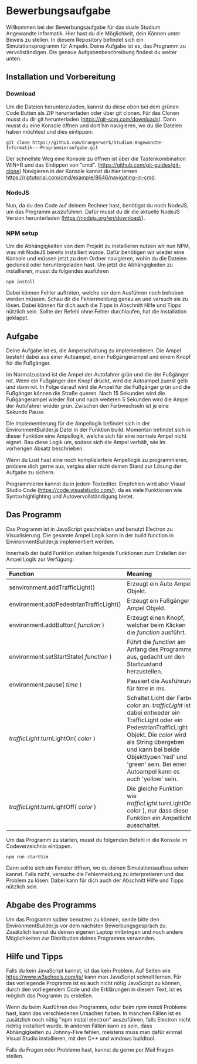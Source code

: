 # Bewerbungsaufgabe
Willkommen bei der Bewerbungsaufgabe für das duale Studium Angewandte Informatik. Hier hast du die Möglichkeit, dein Können unter Beweis zu stellen.
In diesem Repository befindet sich ein Simulationsprogramm für Ampeln.
Deine Aufgabe ist es, das Programm zu vervollständigen.
Die genaue Aufgabenbeschreibung findest du weiter unten.
## Installation und Vorbereitung
### Download
Um die Dateien herunterzuladen, kannst du diese oben bei dem grünen Code Butten als ZIP herunterladen oder über git clonen. Für das Clonen musst du dir git herunterladen (https://git-scm.com/downloads). Dann musst du eine Konsole öffnen und dort hin navigieren, wo du die Dateien haben möchtest und dies eintippen: 
```console
git clone https://github.com/Draegerwerk/Studium-Angewandte-Informatik---Programmieraufgabe.git
```
 Der schnellste Weg eine Konsole zu öffnen ist über die Tastenkombination WIN+R und das Eintippen von "cmd". (https://github.com/git-guides/git-clone) Navigieren in der Konsole kannst du hier lernen <https://riptutorial.com/cmd/example/8646/navigating-in-cmd>. 
### NodeJS
Nun, da du den Code auf deinem Rechner hast, benötigst du noch NodeJS, um das Programm auszuführen. Dafür musst du dir die aktuelle NodeJS Version herunterladen (https://nodejs.org/en/download/).
### NPM setup
Um die Abhängigkeiten von dem Projekt zu installieren nutzen wir nun NPM, was mit NodeJS bereits installiert wurde. Dafür benötigen wir wieder eine Konsole und müssen jetzt zu dem Ordner navigieren, wohin du die Dateien gecloned oder heruntergeladen hast.
Um jetzt die Abhängigkeiten zu installieren, musst du folgendes ausführen
```console
npm install
```
Dabei können Fehler auftreten, welche vor dem Ausführen noch behoben werden müssen. Schau dir die Fehlermeldung genau an und versuch sie zu lösen. Dabei können für dich auch die Tipps in Abschnitt Hilfe und Tipps nützlich sein.
Sollte der Befehl ohne Fehler durchlaufen, hat die Installation geklappt.
## Aufgabe
Deine Aufgabe ist es, die Ampelschaltung zu implementieren.
Die Ampel besteht dabei aus einer Autoampel, einer Fußgängerampel und einem Knopf für die Fußgänger.

Im Normalzustand ist die Ampel der Autofahrer grün und die der Fußgänger rot.
Wenn ein Fußgänger den Knopf drückt, wird die Autoampel zuerst gelb und dann rot. In Folge darauf wird die Ampel für die Fußgänger grün und die Fußgänger können die Straße queren. Nach 15 Sekunden wird die Fußgängerampel wieder Rot und nach weiteren 5 Sekunden wird die Ampel der Autofahrer wieder grün. Zwischen den Farbwechseln ist je eine Sekunde Pause.

Die Implementierung für die Ampellogik befindet sich in der EnvironmentBuilder.js Datei in der Funktion build. Momentan befindet sich in dieser Funktion eine Ampellogik, welche sich für eine normale Ampel nicht eignet. Bau diese Logik um, sodass sich die Ampel verhält, wie im vorherigen Absatz beschrieben.

Wenn du Lust hast eine noch kompliziertere Ampellogik zu programmieren, probiere dich gerne aus, vergiss aber nicht deinen Stand zur Lösung der Aufgabe zu sichern.

Programmieren kannst du in jedem Texteditor. Empfohlen wird aber Visual Studio Code (https://code.visualstudio.com/), da es viele Funktionen wie Syntaxhighlighting und Autovervollständigung bietet. 
## Das Programm
Das Programm ist in JavaScript geschrieben und benutzt Electron zu Visualisierung.
Die gesamte Ampel Logik kann in der build function in EnvironmentBuilder.js implementiert werden.

Innerhalb der build Funktion stehen folgende Funktionen zum Erstellen der Ampel Logik zur Verfügung:

| Function                                      | Meaning |
| :---                                          | :--- |
| senvironment.addTrafficLight()                | Erzeugt ein Auto Ampel Objekt. |
| environment.addPedestrianTrafficLight()       | Erzeugt ein Fußgänger Ampel Objekt. |
| environment.addButton( *function* )           | Erzeugt einen Knopf, welcher beim Klicken die *function* ausführt. |
| environment.setStartState( *function* )       | Führt die *function* am Anfang des Programms aus, gedacht um den Startzustand herzustellen. |
| environment.pause( *time* )                   | Pausiert die Ausführung für *time* in ms. |
| *trafficLight*.turnLightOn( *color* )         | Schaltet Licht der Farbe *color* an. *trafficLight* ist dabei entweder ein TrafficLight oder ein PedestrianTrafficLight Objekt. Die *color* wird als String übergeben und kann bei beide Objekttypen 'red' und 'green' sein. Bei einer Autoampel kann es auch 'yellow' sein. |
| *trafficLight*.turnLightOff( *color* )        | Die gleiche Funktion wie *trafficLight*.turnLightOn( *color* ), nur dass diese Funktion ein Ampellicht ausschaltet. |

Um das Programm zu starten, musst du folgenden Befehl in die Konsole im Codeverzeichnis eintippen.

```consol
npm run startSim
```
Dann sollte sich ein Fenster öffnen, wo du deinen Simulationsaufbau sehen kannst. Falls nicht, versuche die Fehlermeldung zu interpretieren und das Problem zu lösen. Dabei kann für dich auch der Abschnitt Hilfe und Tipps nützlich sein.

## Abgabe des Programms
Um das Programm später benutzen zu können, sende bitte den EnvironmentBuilder.js vor dem nächsten Bewerbungsgespräch zu. Zusätzlich kannst du deinen eigenen Laptop mitbringen und noch andere Möglichkeiten zur Distribution deines Programms verwenden.

## Hilfe und Tipps
Falls du kein JavaScript kannst, ist das kein Problem. Auf Seiten wie <https://www.w3schools.com/js/> kann man JavaScript schnell lernen.
Für das vorliegende Programm ist es auch nicht nötig JavaScript zu können, durch den vorliegendem Code und die Erklärungen in diesem Text, ist es möglich das Programm zu erstellen.

Wenn du beim Ausführen des Programms, oder beim *npm install* Probleme hast, kann das verschiedenen Ursachen haben. In manchen Fällen ist es zusätzlich noch nötig "npm install electron" auszuführen, falls Electron nicht richtig installiert wurde. In anderen Fällen kann es sein, dass Abhängigkeiten zu Johnny-Five fehlen, meistens muss man dafür einmal Visual Studio installieren, mit den C++ und windows buildtool.

Falls du Fragen oder Probleme hast, kannst du gerne per Mail Fragen stellen.